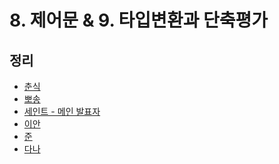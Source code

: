 # 8. 제어문 & 9. 타입변환과 단축평가

## 정리

- [춘식]()
- [뽀송]()
- [세인트 - 메인 발표자](./saint.md)
- [이안]()
- [준]()
- [다나]()
